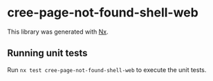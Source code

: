 # cree-page-not-found-shell-web

This library was generated with [Nx](https://nx.dev).

## Running unit tests

Run `nx test cree-page-not-found-shell-web` to execute the unit tests.
